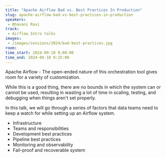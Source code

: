 ```yaml
---
title: "Apache Airflow Bad vs. Best Practices In Production"
slug: apache-airflow-bad-vs-best-practices-in-production
speakers:
 - Bhavani Ravi
track:
 - Airflow Intro talks
images:
 - /images/sessions/2024/bad-best-practices.jpg 
room: 
time_start: 2024-09-10 9:00:00
time_end: 2024-09-10 9:25:00
---
```


Apache Airflow - The open-ended nature of this orchestration tool gives room for a variety of customization.

While this is a good thing, there are no bounds in which the system can or cannot be used, resulting in wasting a lot of time in scaling, testing, and debugging when things aren't set properly.

In this talk, we will go through a series of factors that data teams need to keep a watch for while setting up an Airflow system.

- Infrastructure 
- Teams and responsibilities
- Development best practices
- Pipeline best practices
- Monitoring and observability
- Fail-proof and recoverable system